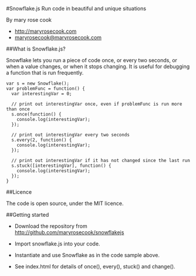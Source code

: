 #Snowflake.js
Run code in beautiful and unique situations

By mary rose cook

* http://maryrosecook.com
* maryrosecook@maryrosecook.com

##What is Snowflake.js?

Snowflake lets you run a piece of code once, or every two seconds, or when a value changes, or when it stops changing.  It is useful for debugging a function that is run frequently.

<pre><code>var s = new Snowflake();
var problemFunc = function() {
  var interestingVar = 0;

  // print out interestingVar once, even if problemFunc is run more than once
  s.once(function() {
    console.log(interestingVar);
  });

  // print out interestingVar every two seconds
  s.every(2, function() {
    console.log(interestingVar);
  });

  // print out interestingVar if it has not changed since the last run
  s.stuck([interestingVar], function() {
    console.log(interestingVar);
  });
}
</code></pre>

##Licence

The code is open source, under the MIT licence.

##Getting started

* Download the repository from http://github.com/maryrosecook/snowflakejs

* Import snowflake.js into your code.

* Instantiate and use Snowflake as in the code sample above.

* See index.html for details of once(), every(), stuck() and change().
